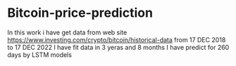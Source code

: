 # Bitcoin-price-prediction
In this work i have get data from web site https://www.investing.com/crypto/bitcoin/historical-data from 17 DEC 2018 to 17 DEC 2022
I have fit data in 3 yeras and 8 months
I have predict for 260 days by LSTM models
